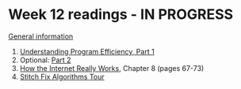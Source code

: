# Week 12 readings - IN PROGRESS

[General information](../README.md#readings)

1. [Understanding Program Efficiency, Part 1](https://ocw.mit.edu/courses/6-0001-introduction-to-computer-science-and-programming-in-python-fall-2016/resources/lecture-10-understanding-program-efficiency-part-1/)
1. Optional: [Part 2](https://ocw.mit.edu/courses/6-0001-introduction-to-computer-science-and-programming-in-python-fall-2016/resources/lecture-11-understanding-program-efficiency-part-2/)
1. [How the Internet Really Works](https://catnip.article19.org/), Chapter 8 (pages 67-73)
1. [Stitch Fix Algorithms Tour](https://algorithms-tour.stitchfix.com/)
